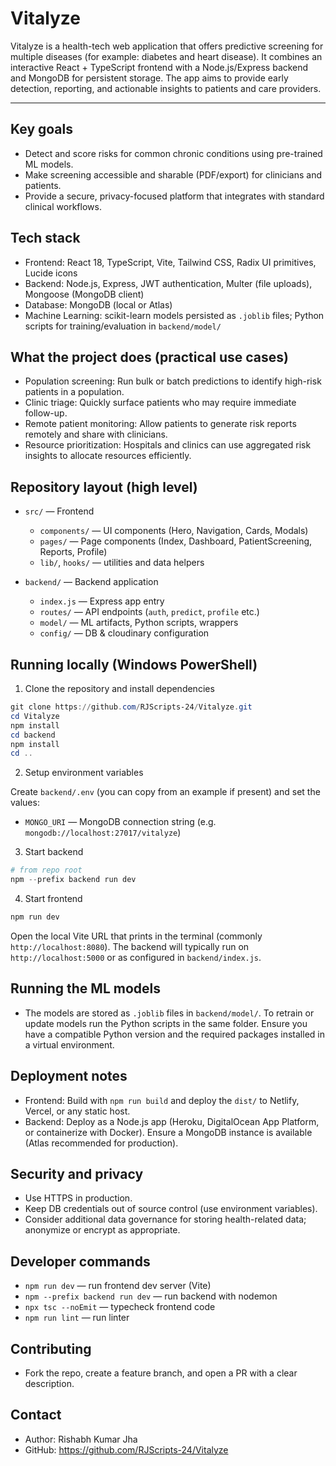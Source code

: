 



 # Vitalyze 

Vitalyze is a health-tech web application that offers predictive screening for multiple diseases (for example: diabetes and heart disease). It combines an interactive React + TypeScript frontend with a Node.js/Express backend and MongoDB for persistent storage. The app aims to provide early detection, reporting, and actionable insights to patients and care providers.

---

## Key goals

- Detect and score risks for common chronic conditions using pre-trained ML models.
- Make screening accessible and sharable (PDF/export) for clinicians and patients.
- Provide a secure, privacy-focused platform that integrates with standard clinical workflows.

## Tech stack

- Frontend: React 18, TypeScript, Vite, Tailwind CSS, Radix UI primitives, Lucide icons
- Backend: Node.js, Express, JWT authentication, Multer (file uploads), Mongoose (MongoDB client)
- Database: MongoDB (local or Atlas)
- Machine Learning: scikit-learn models persisted as `.joblib` files; Python scripts for training/evaluation in `backend/model/`

## What the project does (practical use cases)

- Population screening: Run bulk or batch predictions to identify high-risk patients in a population.
- Clinic triage: Quickly surface patients who may require immediate follow-up.
- Remote patient monitoring: Allow patients to generate risk reports remotely and share with clinicians.
- Resource prioritization: Hospitals and clinics can use aggregated risk insights to allocate resources efficiently.

## Repository layout (high level)

- `src/` — Frontend
	- `components/` — UI components (Hero, Navigation, Cards, Modals)
	- `pages/` — Page components (Index, Dashboard, PatientScreening, Reports, Profile)
	- `lib/`, `hooks/` — utilities and data helpers

- `backend/` — Backend application
	- `index.js` — Express app entry
	- `routes/` — API endpoints (`auth`, `predict`, `profile` etc.)
	- `model/` — ML artifacts, Python scripts, wrappers
	- `config/` — DB & cloudinary configuration

## Running locally (Windows PowerShell)

1) Clone the repository and install dependencies

```powershell
git clone https://github.com/RJScripts-24/Vitalyze.git
cd Vitalyze
npm install
cd backend
npm install
cd ..
```

2) Setup environment variables

Create `backend/.env` (you can copy from an example if present) and set the values:

- `MONGO_URI` — MongoDB connection string (e.g. `mongodb://localhost:27017/vitalyze`)


3) Start backend

```powershell
# from repo root
npm --prefix backend run dev
```

4) Start frontend

```powershell
npm run dev
```

Open the local Vite URL that prints in the terminal (commonly `http://localhost:8080`). The backend will typically run on `http://localhost:5000` or as configured in `backend/index.js`.

## Running the ML models

- The models are stored as `.joblib` files in `backend/model/`. To retrain or update models run the Python scripts in the same folder. Ensure you have a compatible Python version and the required packages installed in a virtual environment.

## Deployment notes

- Frontend: Build with `npm run build` and deploy the `dist/` to Netlify, Vercel, or any static host.
- Backend: Deploy as a Node.js app (Heroku, DigitalOcean App Platform, or containerize with Docker). Ensure a MongoDB instance is available (Atlas recommended for production).

## Security and privacy

- Use HTTPS in production.
- Keep  DB credentials out of source control (use environment variables).
- Consider additional data governance for storing health-related data; anonymize or encrypt as appropriate.

## Developer commands

- `npm run dev` — run frontend dev server (Vite)
- `npm --prefix backend run dev` — run backend with nodemon
- `npx tsc --noEmit` — typecheck frontend code
- `npm run lint` — run linter

## Contributing

- Fork the repo, create a feature branch, and open a PR with a clear description.

## Contact

- Author: Rishabh Kumar Jha
- GitHub: https://github.com/RJScripts-24/Vitalyze




